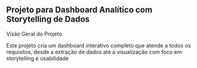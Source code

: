 Projeto para Dashboard Analítico com Storytelling de Dados
-
Visão Geral do Projeto

Este projeto cria um dashboard interativo completo que atende a todos os requisitos, desde a extração de dados até a visualização com foco em storytelling e usabilidade

